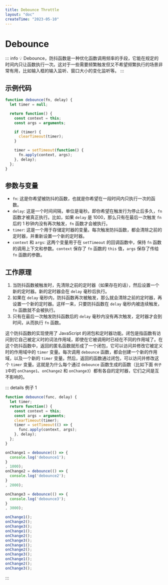 ```yaml
---
title: Debounce Throttle
layout: "doc"
createTime: "2023-05-10"
---
```


# Debounce

::: info 💡
Debounce，防抖函数是一种优化函数调用频率的手段，它能在规定的时间内只让函数执行一次。这对于一些需要频繁触发但又不希望频繁执行的场景非常有用，比如输入框的输入监听、窗口大小的变化监听等。
:::

## 示例代码

```JavaScript
function debounce(fn, delay) {
  let timer = null;

  return function() {
    const context = this;
    const args = arguments;

    if (timer) {
      clearTimeout(timer);
    }

    timer = setTimeout(function() {
      fn.apply(context, args);
    }, delay);
  };
}
```

## 参数与变量

- `fn`: 这是你希望被防抖的函数，也就是你希望在一段时间内只执行一次的函数。
- `delay`: 这是一个时间间隔，单位是毫秒。即你希望在触发行为停止后多久，`fn` 函数才被真正执行。比如，如果 `delay` 是 1000，那么只有在最后一次触发 `fn` 后的 1 秒钟内没有再次触发，`fn` 函数才会被执行。
- `timer`: 这是一个用于存储定时器的变量。每次触发防抖函数，都会清除之前的定时器，并重新设置一个新的定时器。
- `context` 和 `args`: 这两个变量用于在 `setTimeout` 的回调函数中，保持 `fn` 函数的调用上下文和参数。`context` 保存了 `fn` 函数的 `this` 值，`args` 保存了传给 `fn` 函数的参数。

## 工作原理

1. 当防抖函数被触发时，先清除之前的定时器（如果存在的话），然后设置一个新的定时器。新的定时器会在 `delay` 毫秒后执行。
2. 如果在 `delay` 毫秒内，防抖函数再次被触发，那么就会清除之前的定时器，再设置一个新的定时器。这样一来，只要防抖函数在 `delay` 毫秒内被连续触发，`fn` 函数就不会被执行。
3. 只有在最后一次触发防抖函数后的 `delay` 毫秒内没有再次触发，定时器才会到时间，从而执行 `fn` 函数。

这个防抖函数的实现使用了 JavaScript 的闭包和定时器功能。闭包是指函数有访问到它自己被定义时的词法作用域，即使在它被调用时已经在不同的作用域了。在这个防抖函数中，返回的匿名函数就形成了一个闭包，它可以访问并修改它被定义时的作用域中的 `timer` 变量。每次调用 `debounce` 函数，都会创建一个新的作用域，以及一个新的 `timer` 变量。然后，返回的函数通过闭包，可以访问并修改这个 `timer` 变量。这就是为什么每个通过 `debounce` 函数生成的函数（比如下面 `例子 1`中的 `onChange1`、`onChange2` 和 `onChange3`）都有各自的定时器，它们之间是互不影响的。

::: details 例子 1

```JavaScript
function debounce(func, delay) {
  let timer;
  return function() {
    const context = this;
    const args = arguments;
    clearTimeout(timer);
    timer = setTimeout(() => {
      func.apply(context, args);
    }, delay);
  };
}

onChange1 = debounce(() => {
  console.log('debounce1');
}
, 1000);
onChange2 = debounce(() => {
  console.log('debounce2');
}
, 2000);

onChange3 = debounce(() => {
  console.log('debounce3');
}
, 3000);

onChange1();
onChange2();
onChange3();
onChange1();
onChange2();
onChange3();
onChange1();
onChange2();
onChange3();
onChange1();
onChange2();
onChange3();
```

:::
